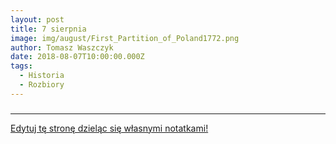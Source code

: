```yaml
---
layout: post
title: 7 sierpnia
image: img/august/First_Partition_of_Poland1772.png
author: Tomasz Waszczyk
date: 2018-08-07T10:00:00.000Z
tags:
  - Historia
  - Rozbiory
---
```


###



---

<a href="https://github.com/TomaszWaszczyk/historia.waszczyk.com/edit/master/src/content/august-7.md" target="_blank">Edytuj tę stronę dzieląc się własnymi notatkami!</a>
